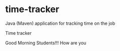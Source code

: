 # time-tracker
Java (Maven) application for tracking time on the job

Time tracker

Good Morning Students!!!
How are you
